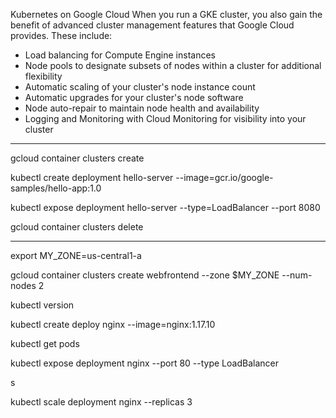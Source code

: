 Kubernetes on Google Cloud
When you run a GKE cluster, you also gain the benefit of advanced cluster management features that Google Cloud provides. These include:

- Load balancing for Compute Engine instances
- Node pools to designate subsets of nodes within a cluster for additional flexibility
- Automatic scaling of your cluster's node instance count
- Automatic upgrades for your cluster's node software
- Node auto-repair to maintain node health and availability
- Logging and Monitoring with Cloud Monitoring for visibility into your cluster


---

gcloud container clusters create

kubectl create deployment hello-server --image=gcr.io/google-samples/hello-app:1.0

kubectl expose deployment hello-server --type=LoadBalancer --port 8080

gcloud container clusters delete


---

export MY_ZONE=us-central1-a

gcloud container clusters create webfrontend --zone $MY_ZONE --num-nodes 2

kubectl version

kubectl create deploy nginx --image=nginx:1.17.10

kubectl get pods

kubectl expose deployment nginx --port 80 --type LoadBalancer

s

kubectl scale deployment nginx --replicas 3